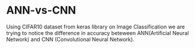 # ANN-vs-CNN
Using CIFAR10 dataset from keras library on Image Classification we are trying to notice the difference in accuracy beteween ANN(Artificial Neural Network) and CNN (Convolutional Neural Network).
